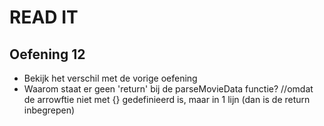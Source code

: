 # READ IT
## Oefening 12
* Bekijk het verschil met de vorige oefening
* Waarom staat er geen 'return' bij de parseMovieData functie?
    //omdat de arrowftie niet met
    {} gedefinieerd is, maar in 1 lijn (dan is de return inbegrepen)